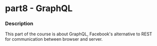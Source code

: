 # part8 - GraphQL

### Description

This part of the course is about GraphQL, Facebook's alternative to REST for communication between browser and server.
